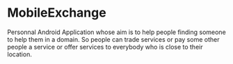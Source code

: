 MobileExchange
==============

Personnal Android Application whose aim is to help people finding someone to help them in a domain.
So people can trade services or pay some other people a service or offer services to everybody who is close to their location.


